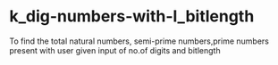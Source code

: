 # k_dig-numbers-with-l_bitlength
To find the total natural numbers,
semi-prime numbers,prime numbers present
with user given input of no.of digits and
bitlength
